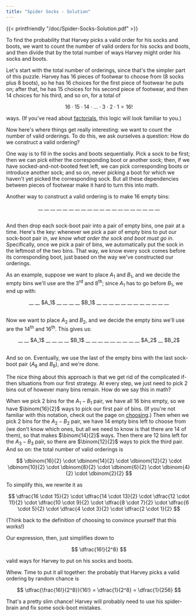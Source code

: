 ```yaml
---
title: "Spider Socks - Solution"
---
```



{{< printfriendly "/doc/Spider-Socks-Solution.pdf" >}}

To find the probability that Harvey picks a valid order for his socks and boots, we want to count the number of valid orders for his socks and boots, and then divide that by the total number of ways Harvey might order his socks and boots.

Let's start with the total number of orderings, since that's the simpler part of this puzzle. Harvey has 16 pieces of footwear to choose from (8 socks plus 8 boots), so he has 16 choices for the first piece of footwear he puts on; after that, he has 15 choices for his second piece of footwear, and then 14 choices for his third, and so on, for a total of

$$ 16 \cdot 15 \cdot 14 \cdot \ldots \cdot 3 \cdot 2 \cdot 1 = 16! $$

ways. (If you've read about [factorials](/better-ways-to-count/factorials/), this logic will look familiar to you.)

Now here's where things get really interesting: we want to count the number of valid orderings. To do this, we ask ourselves a question: How do we construct a valid ordering?

One way is to fill in the socks and boots sequentially. Pick a sock to be first; then we can pick either the corresponding boot or another sock; then, if we have socked-and-not-booted feet left, we can pick corresponding boots or introduce another sock; and so on, never picking a boot for which we haven't yet picked the corresponding sock. But all these dependencies between pieces of footwear make it hard to turn this into math.

Another way to construct a valid ordering is to make 16 empty bins:

<center> __ __ __ __ __ __ __ __ __ __ __ __ __ __ __ __ __ __ __ __ </center><br>

And then drop each sock-boot pair into a pair of empty bins, one pair at a time. Here's the key: whenever we pick a pair of empty bins to put our sock-boot pair in, *we know what order the sock and boot must go in*. Specifically, once we pick a pair of bins, we automatically put the sock in the leftmost of the two bins. That way, we know every sock comes before its corresponding boot, just based on the way we've constructed our orderings.

As an example, suppose we want to place $A_1$ and $B_1$, and we decide the empty bins we'll use are the 3<sup>rd</sup> and 8<sup>th</sup>; since $A_1$ has to go before $B_1$, we end up with:

<center> __ __ $A_1$ __ __ __ __ $B_1$ __ __ __ __ __ __ __ __ __ __ __ __ </center><br>


Now we want to place $A_2$ and $B_2$, and we decide the empty bins we'll use are the 14<sup>th</sup> and 16<sup>th</sup>. This gives us:

<center> __ __ $A_1$ __ __ __ __ $B_1$ __ __ __ __ __ __ __ __ __ $A_2$ __ $B_2$ </center><br>


And so on. Eventually, we use the last of the empty bins with the last sock-boot pair ($A_8$ and $B_8$), and we're done.

The nice thing about this approach is that we get rid of the complicated if-then situations from our first strategy. At every step, we just need to pick 2 bins out of however many bins remain. How do we say this in math?

When we pick 2 bins for the $A_1-B_1$ pair, we have all 16 bins empty, so we have $\binom{16}{2}$ ways to pick our first pair of bins. (If you're not familiar with this notation, check out the page on [choosing](/better-ways-to-count/on-choosing/).) Then when we pick 2 bins for the $A_2-B_2$ pair, we have 14 empty bins left to choose from (we don't know which ones, but all we need to know is that there are 14 of them), so that makes $\binom{14}{2}$ ways. Then there are 12 bins left for the $A_3-B_3$ pair, so there are $\binom{12}{2}$ ways to pick the third pair. And so on: the total number of valid orderings is

$$ \dbinom{16}{2} \cdot \dbinom{14}{2} \cdot \dbinom{12}{2} \cdot \dbinom{10}{2} \cdot \dbinom{8}{2} \cdot \dbinom{6}{2} \cdot \dbinom{4}{2} \cdot \dbinom{2}{2} $$

To simplify this, we rewrite it as

$$ \dfrac{16 \cdot 15}{2} \cdot \dfrac{14 \cdot 13}{2} \cdot \dfrac{12 \cdot 11}{2} \cdot \dfrac{10 \cdot 9}{2} \cdot \dfrac{8 \cdot 7}{2} \cdot \dfrac{6 \cdot 5}{2} \cdot \dfrac{4 \cdot 3}{2} \cdot \dfrac{2 \cdot 1}{2} $$

(Think back to the definition of choosing to convince yourself that this works!)

Our expression, then, just simplifies down to

$$ \dfrac{16!}{2^8} $$

valid ways for Harvey to put on his socks and boots.

Whew. Time to put it all together: the probably that Harvey picks a valid ordering by random chance is

$$ \dfrac{\frac{16!}{2^8}}{16!} = \dfrac{1}{2^8} = \dfrac{1}{256} $$

That's a pretty slim chance! Harvey will probably need to use his spider-brain and fix some sock-boot mistakes.
